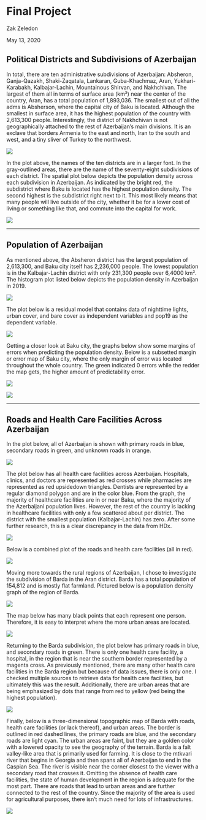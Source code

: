 # Final Project

Zak Zeledon

May 13, 2020

## Political Districts and Subdivisions of Azerbaijan

In total, there are ten administrative subdivisions of Azerbaijan: Absheron, Ganja-Qazakh, Shaki-Zaqatala, Lankaran, Guba-Khachmaz, Aran, Yukhari-Karabakh, Kalbajar-Lachin, Mountainous Shirvan, and Nakhchivan. The largest of them all in terms of surface area (km²) near the center of the country, Aran, has a total population of 1,893,036. The smallest out of all the adms is Absherson, where the capital city of Baku is located. Although the smallest in surface area, it has the highest population of the country with 2,613,300 people. Interestingly, the district of Nakhchivan is not geographically attached to the rest of Azerbaijan’s main divisions. It is an exclave that borders Armenia to the east and north, Iran to the south and west, and a tiny sliver of Turkey to the northwest. 

![](https://szzeledon.github.io/Data100-Workshop/Azerbaijan_Map.png)

In the plot above, the names of the ten districts are in a larger font. In the gray-outlined areas, there are the name of the seventy-eight subdivisions of each district. The spatial plot below depicts the population density across each subdivision in Azerbaijan. As indicated by the bright red, the subdistrict where Baku is located has the highest population density. The second highest is the subdistrict right next to it. This most likely means that many people will live outside of the city, whether it be for a lower cost of living or something like that, and commute into the capital for work. 

![](https://szzeledon.github.io/Data100-Workshop/azeri_pop19.png)

------

## Population of Azerbaijan

As mentioned above, the Absheron district has the largest population of 2,613,300, and Baku city itself has 2,236,000 people. The lowest population is in the Kalbajar-Lachin district with only 231,300 people over 6,4000 km². The histogram plot listed below depicts the population density in Azerbaijan in 2019.

![](https://szzeledon.github.io/Data100-Workshop/Azeri_Project2_Plot3.png)

The plot below is a residual model that contains data of nighttime lights, urban cover, and bare cover as independent variables and pop19 as the dependent variable. 

![](https://szzeledon.github.io/Data100-Workshop/Project2_Part1_Plot5.png)

Getting a closer look at Baku city, the graphs below show some margins of errors when predicting the population density. Below is a subsetted margin or error map of Baku city, where the only margin of error was located throughout the whole country. The green indicated 0 errors while the redder the map gets, the higher amount of predictability error. 

![](https://szzeledon.github.io/Data100-Workshop/Project2_Part2_Plot2.png)

![](https://szzeledon.github.io/Data100-Workshop/Project2_Part2_PlotMapView1.png)

------

## Roads and Health Care Facilities Across Azerbaijan

In the plot below, all of Azerbaijan is shown with primary roads in blue, secondary roads in green, and unknown roads in orange. 

![](https://szzeledon.github.io/Data100-Workshop/Azerbaijan_Roads.png)

The plot below has all health care facilities across Azerbaijan. Hospitals, clinics, and doctors are represented as red crosses while pharmacies are represented as red upsidedown triangles. Dentists are represented by a regular diamond polygon and are in the color blue. From the graph, the majority of healthcare facilities are in or near Baku, where the majority of the Azerbaijani population lives. However, the rest of the country is lacking in healthcare facilities with only a few scattered about per district. The district with the smallest population (Kalbajar-Lachin) has zero. After some further research, this is a clear discrepancy in the data from HDx. 

![](https://szzeledon.github.io/Data100-Workshop/Azerbaijan_hcf.png)

Below is a combined plot of the roads and health care facilities (all in red). 

![](https://szzeledon.github.io/Data100-Workshop/Azerbaijan_roads_hcf.png)

Moving more towards the rural regions of Azerbaijan, I chose to investigate the subdivision of Barda in the Aran district. Barda has a total population of 154,812 and is mostly flat farmland. Pictured below is a population density graph of the region of Barda. 

![](https://szzeledon.github.io/Data100-Workshop/Barda_pop19_adm.png)

The map below has many black points that each represent one person. Therefore, it is easy to interpret where the more urban areas are located. 

![](https://szzeledon.github.io/Data100-Workshop/Barda_pop19_adm2.png)

Returning to the Barda subdivision, the plot below has primary roads in blue, and secondary roads in green. There is only one health care facility, a hospital, in the region that is near the southern border represented by a magenta cross. As previously mentioned, there are many other health care facilities in the Barda region but because of data issues, there is only one. I checked multiple sources to retrieve data for health care facilities, but ultimately this was the result. Additionally, there are urban areas that are being emphasized by dots that range from red to yellow (red being the highest population). 

![](https://szzeledon.github.io/Data100-Workshop/Barda_roads_hcf.png)

Finally, below is a three-dimensional topographic map of Barda with roads, health care facilities (or lack thereof), and urban areas. The border is outlined in red dashed lines, the primary roads are blue, and the secondary roads are light cyan. The urban areas are faint, but they are a golden color with a lowered opacity to see the geography of the terrain. Barda is a falt valley-like area that is primarily used for farming. It is close to the mtkvari river that begins in Georgia and then spans all of Azerbaijan to end in the Caspian Sea. The river is visible near the corner closest to the viewer with a secondary road that crosses it. Omitting the absence of health care facilities, the state of human development in the region is adequate for the most part. There are roads that lead to urban areas and are further connected to the rest of the country. Since the majority of the area is used for agricultural purposes, there isn’t much need for lots of infrastructures.  

![](https://szzeledon.github.io/Data100-Workshop/Barda_topo_Plot5.png)
